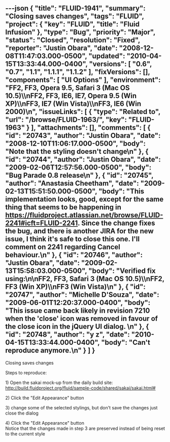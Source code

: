 ---json
{
  "title": "FLUID-1941",
  "summary": "Closing saves changes",
  "tags": "FLUID",
  "project": {
    "key": "FLUID",
    "title": "Fluid Infusion"
  },
  "type": "Bug",
  "priority": "Major",
  "status": "Closed",
  "resolution": "Fixed",
  "reporter": "Justin Obara",
  "date": "2008-12-08T11:47:03.000-0500",
  "updated": "2010-04-15T13:33:44.000-0400",
  "versions": [
    "0.6",
    "0.7",
    "1.1",
    "1.1.1",
    "1.1.2"
  ],
  "fixVersions": [],
  "components": [
    "UI Options"
  ],
  "environment": "FF2, FF3, Opera 9.5, Safari 3 (Mac OS 10.5)\\\nFF2, FF3, IE6, IE7, Opera 9.5 (Win XP)\\\nFF3, IE7 (Win Vista)\\\nFF3, IE6 (Win 2000)\n",
  "issueLinks": [
    {
      "type": "Related to",
      "url": "/browse/FLUID-1963/",
      "key": "FLUID-1963"
    }
  ],
  "attachments": [],
  "comments": [
    {
      "id": "20743",
      "author": "Justin Obara",
      "date": "2008-12-10T11:06:17.000-0500",
      "body": "Note that the styling doesn't change\n"
    },
    {
      "id": "20744",
      "author": "Justin Obara",
      "date": "2009-02-06T12:57:56.000-0500",
      "body": "Bug Parade 0.8 release\n"
    },
    {
      "id": "20745",
      "author": "Anastasia Cheetham",
      "date": "2009-02-13T15:51:50.000-0500",
      "body": "This implementation looks, good, except for the same thing that seems to be happening in <https://fluidproject.atlassian.net/browse/FLUID-2241#icft=FLUID-2241>. Since the change fixes the bug, and there is another JIRA for the new issue, I think it's safe to close this one. I'll comment on 2241 regarding Cancel behaviour.\n"
    },
    {
      "id": "20746",
      "author": "Justin Obara",
      "date": "2009-02-13T15:58:03.000-0500",
      "body": "Verified fix using:\n\nFF2, FF3, Safari 3 (Mac OS 10.5)\\\nFF2, FF3 (Win XP)\\\nFF3 (Win Vista)\n"
    },
    {
      "id": "20747",
      "author": "Michelle D'Souza",
      "date": "2009-06-01T12:20:37.000-0400",
      "body": "This issue came back likely in revision 7210 when the 'close' icon was removed in favour of the close icon in the jQuery UI dialog.&#x20;\n"
    },
    {
      "id": "20748",
      "author": "y z",
      "date": "2010-04-15T13:33:44.000-0400",
      "body": "Can't reproduce anymore.\n"
    }
  ]
}
---
Closing saves changes

Steps to reproduce:

1\) Open the sakai mock-up from the daily build site:\
<http://build.fluidproject.org/fluid/sample-code/shared/sakai/sakai.html#>

2\) Click the "Edit Appearance" button

3\) change some of the selected stylings, but don't save the changes just close the dialog

4\) Click the "Edit Appearance" button\
Notice that the changes made in step 3 are preserved instead of being reset to the current style

        
